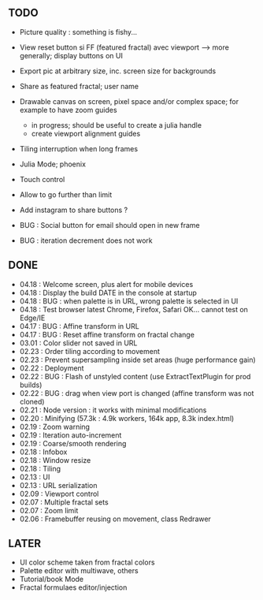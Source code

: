 ## TODO

* Picture quality : something is fishy...
* View reset button si FF (featured fractal) avec viewport --> more generally; display buttons on UI
* Export pic at arbitrary size, inc. screen size for backgrounds
* Share as featured fractal; user name
* Drawable canvas on screen, pixel space and/or complex space; for example to have zoom guides
  - in progress; should be useful to create a julia handle
  - create viewport alignment guides
* Tiling interruption when long frames
* Julia Mode; phoenix
* Touch control
* Allow to go further than limit
* Add instagram to share buttons ?

* BUG : Social button for email should open in new frame
* BUG : iteration decrement does not work

## DONE

* 04.18 : Welcome screen, plus alert for mobile devices
* 04.18 : Display the build DATE in the console at startup
* 04.18 : BUG : when palette is in URL, wrong palette is selected in UI
* 04.18 : Test browser latest Chrome, Firefox, Safari OK... cannot test on Edge/IE
* 04.17 : BUG : Affine transform in URL
* 04.17 : BUG : Reset affine transform on fractal change
* 03.01 : Color slider not saved in URL
* 02.23 : Order tiling according to movement
* 02.23 : Prevent supersampling inside set areas (huge performance gain)
* 02.22 : Deployment
* 02.22 : BUG : Flash of unstyled content (use ExtractTextPlugin for prod builds)
* 02.22 : BUG : drag when view port is changed (affine transform was not cloned)
* 02.21 : Node version : it works with minimal modifications
* 02.20 : Minifying (57.3k : 4.9k workers, 164k app, 8.3k index.html)
* 02.19 : Zoom warning
* 02.19 : Iteration auto-increment
* 02.19 : Coarse/smooth rendering
* 02.18 : Infobox
* 02.18 : Window resize
* 02.18 : Tiling
* 02.13 : UI
* 02.13 : URL serialization
* 02.09 : Viewport control
* 02.07 : Multiple fractal sets
* 02.07 : Zoom limit
* 02.06 : Framebuffer reusing on movement, class Redrawer

## LATER

* UI color scheme taken from fractal colors
* Palette editor with multiwave, others
* Tutorial/book Mode
* Fractal formulaes editor/injection

